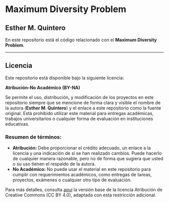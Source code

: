 # Maximum Diversity Problem
## Esther M. Quintero

En este repositorio está el código relacionado con el **Maximum Diversity Problem**.

---

## Licencia

Este repositorio está disponible bajo la siguiente licencia:

**Atribución-No Académico (BY-NA)**

Se permite el uso, distribución, y modificación de los proyectos en este repositorio siempre que se mencione de forma clara y visible el nombre de la autora (**Esther M. Quintero**) y el enlace a este repositorio como la fuente original. Está prohibido utilizar este material para entregas académicas, trabajos universitarios o cualquier forma de evaluación en instituciones educativas.

### Resumen de términos:
- **Atribución:** Debe proporcionar el crédito adecuado, un enlace a la licencia y una indicación de si se han realizado cambios. Puede hacerlo de cualquier manera razonable, pero no de forma que sugiera que usted o su uso tienen el respaldo de la autora.
- **No Académico:** No puede usar el material en este repositorio para cumplir con requerimientos académicos, como entregas de tareas, proyectos, exámenes o cualquier otro tipo de evaluación.

Para más detalles, consulta [aquí](https://creativecommons.org/licenses/by/4.0/) la versión base de la licencia Atribución de Creative Commons (CC BY 4.0), adaptada con esta restricción adicional.